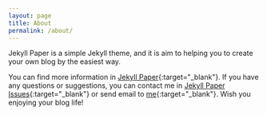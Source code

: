```yaml
---
layout: page
title: About
permalink: /about/
---
```


Jekyll Paper is a simple Jekyll theme, and it is aim to helping you to create your own blog by the easiest way.

You can find more information in [Jekyll Paper][jekyll-paper]{:target="_blank"}. If you have any questions or suggestions, you can contact me in [Jekyll Paper Issues][jekyll-paper-issues]{:target="_blank"} or send email to [me](mailto:i@ghosind.com){:target="_blank"}. Wish you enjoying your blog life!

[jekyll-paper]: https://github.com/ghosind/Jekyll-Paper
[jekyll-paper-issues]: https://github.com/ghosind/Jekyll-Paper/issues